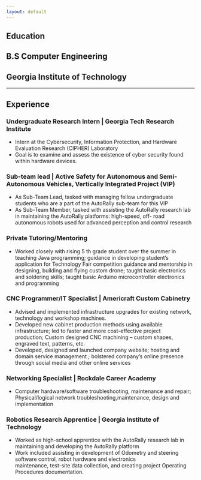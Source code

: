 ```yaml
---
layout: default
---
```


## Education
## B.S Computer Engineering <br/>
## Georgia Institute of Technology 


* * *

## Experience

### Undergraduate Research Intern | Georgia Tech Research Institute
* Intern at the Cybersecurity, Information Protection, and Hardware Evaluation Research (CIPHER) Laboratory<br/>
* Goal is to examine and assess the existence of cyber security found within hardware devices.

### Sub-team lead | Active Safety for Autonomous and Semi-Autonomous Vehicles, Vertically Integrated Project (VIP)
* As Sub-Team Lead, tasked with managing fellow undergraduate students who are a part of the AutoRally sub-team for this VIP<br/>
* As Sub-Team Member, tasked with assisting the AutoRally research lab in maintaining the AutoRally platforms: high-speed, off- road autonomous robots used for advanced perception and control research

### Private Tutoring/Mentoring
* Worked closely with rising 5 th grade student over the summer in teaching Java programming; guidance in developing student’s application for Technology Fair competition guidance and mentorship in designing, building and flying custom drone; taught basic electronics and soldering skills; taught basic Arduino microcontroller electronics and programming

### CNC Programmer/IT Specialist | Americraft Custom Cabinetry
* Advised and implemented infrastructure upgrades for existing network, technology and workshop machines.<br/>
* Developed new cabinet production methods using available infrastructure; led to faster and more cost-effective project<br/>
production; Custom designed CNC machining – custom shapes, engraved text, patterns, etc.<br/>
* Developed, designed and launched company website; hosting and domain service management ; bolstered company’s online
presence through social media and other online services

### Networking Specialist | Rockdale Career Academy
* Computer hardware/software troubleshooting, maintenance and repair; Physical/logical network troubleshooting,maintenance, design and implementation

### Robotics Research Apprentice | Georgia Institute of Technology
* Worked as high-school apprentice with the AutoRally research lab in maintaining and developing the AutoRally platform<br/>
* Work included assisting in development of Odometry and steering software control, robot hardware and electronics<br/>
maintenance, test-site data collection, and creating project Operating Procedures documentation.
